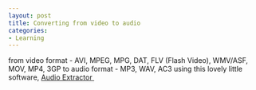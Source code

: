 ```yaml
---
layout: post
title: Converting from video to audio
categories:
- Learning
---
```



from video format - AVI, MPEG, MPG, DAT, FLV (Flash Video), WMV/ASF, MOV, MP4, 3GP to audio format - MP3, WAV, AC3 using this lovely little software, [Audio Extractor ](http://www.aoamedia.com/audioextractor.htm)
